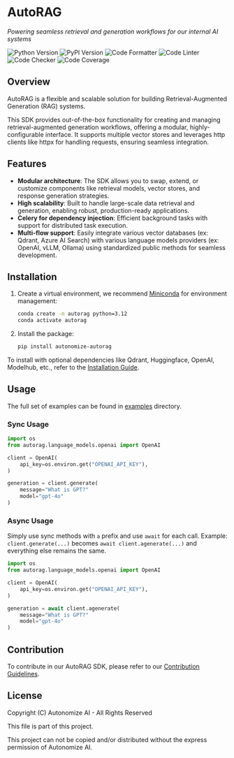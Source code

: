 # AutoRAG

*Powering seamless retrieval and generation workflows for our internal AI systems*

![Python Version](https://img.shields.io/badge/Python-3.12+-blue?style=for-the-badge&logo=python)
![PyPI Version](https://img.shields.io/pypi/v/autonomize-autorag?style=for-the-badge&logo=pypi)
![Code Formatter](https://img.shields.io/badge/code%20style-black-000000.svg?style=for-the-badge)
![Code Linter](https://img.shields.io/badge/linting-pylint-green.svg?style=for-the-badge)
![Code Checker](https://img.shields.io/badge/mypy-checked-blue?style=for-the-badge)
![Code Coverage](https://img.shields.io/badge/coverage-100%25-a4a523?style=for-the-badge&logo=codecov)

## Overview

AutoRAG is a flexible and scalable solution for building Retrieval-Augmented Generation (RAG) systems.

This SDK provides out-of-the-box functionality for creating and managing retrieval-augmented generation workflows, offering a modular, highly-configurable interface. It supports multiple vector stores and leverages http clients like httpx for handling requests, ensuring seamless integration.

## Features

- **Modular architecture**: The SDK allows you to swap, extend, or customize components like retrieval models, vector stores, and response generation strategies.
- **High scalability**: Built to handle large-scale data retrieval and generation, enabling robust, production-ready applications.
- **Celery for dependency injection**: Efficient background tasks with support for distributed task execution.
- **Multi-flow support**: Easily integrate various vector databases (ex: Qdrant, Azure AI Search) with various language models providers (ex: OpenAI, vLLM, Ollama) using standardized public methods for seamless development.

## Installation

1. Create a virtual environment, we recommend [Miniconda](https://docs.anaconda.com/miniconda/) for environment management:
    ```bash
    conda create -n autorag python=3.12
    conda activate autorag
    ```
2. Install the package:
    ```bash
    pip install autonomize-autorag
    ```

To install with optional dependencies like Qdrant, Huggingface, OpenAI, Modelhub, etc., refer to the [Installation Guide](INSTALL.md).


## Usage

The full set of examples can be found in [examples](examples) directory.

### Sync Usage

```python
import os
from autorag.language_models.openai import OpenAI

client = OpenAI(
    api_key=os.environ.get("OPENAI_API_KEY"),
)

generation = client.generate(
    message="What is GPT?"
    model="gpt-4o"
)
```

### Async Usage

Simply use sync methods with `a` prefix and use `await` for each call. Example: `client.generate(...)` becomes `await client.agenerate(...)` and everything else remains the same.

```python
import os
from autorag.language_models.openai import OpenAI

client = OpenAI(
    api_key=os.environ.get("OPENAI_API_KEY"),
)

generation = await client.agenerate(
    message="What is GPT?"
    model="gpt-4o"
)
```

## Contribution

To contribute in our AutoRAG SDK, please refer to our [Contribution Guidelines](CONTRIBUTING.md).

## License
Copyright (C) Autonomize AI - All Rights Reserved

This file is part of this project.

This project can not be copied and/or distributed without the express permission of Autonomize AI.

